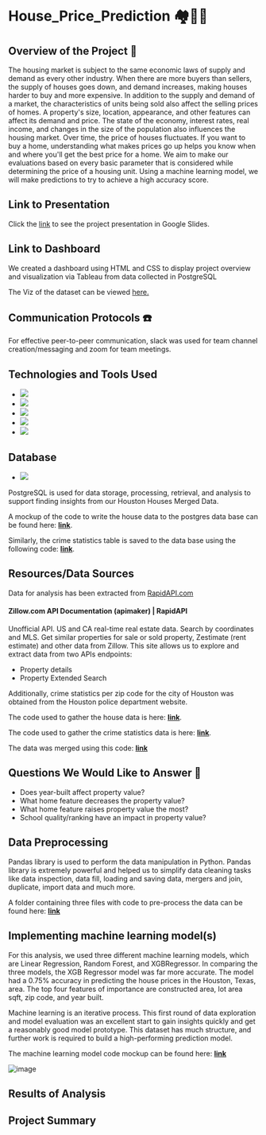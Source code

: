 # House_Price_Prediction :houses::house_with_garden::dollar:
 
## Overview of the Project :scroll:

The housing market is subject to the same economic laws of supply and demand as every other industry. When there are more buyers than sellers, the supply of houses goes down, and demand increases, making houses harder to buy and more expensive. In addition to the supply and demand of a market, the characteristics of units being sold also affect the selling prices of homes. A property's size, location, appearance, and other features can affect its demand and price. The state of the economy, interest rates, real income, and changes in the size of the population also influences the housing market. Over time, the price of houses fluctuates. If you want to buy a home, understanding what makes prices go up helps you know when and where you'll get the best price for a home. We aim to make our evaluations based on every basic parameter that is considered while determining the price of a housing unit. Using a machine learning model, we will make predictions to try to achieve a high accuracy score.

## Link to Presentation

Click the [link](https://docs.google.com/presentation/d/1uETFlwjuOJqFBKV2HDUrnMW87aWxBhDpTHLkDI9pQpk/edit#slide=id.gc6f9e470d_0_0) to see the project presentation in Google Slides.

## Link to Dashboard 

We created a dashboard using HTML and CSS to display project overview and visualization via Tableau from data collected in PostgreSQL

The Viz of the dataset can be viewed [here.](https://public.tableau.com/app/profile/neeraja.v6475/viz/TableauHousePricesDistribution/Dashboard1?publish=yes)

## Communication Protocols :phone:

For effective peer-to-peer communication, slack was used for team channel creation/messaging and zoom for team meetings.

## Technologies and Tools Used

* ![](https://img.shields.io/badge/Python-yellow?style=for-the-badge)
* ![](https://img.shields.io/badge/Jupyter_Notebook-orange?style=for-the-badge)
* ![](https://img.shields.io/badge/Excel-green?style=for-the-badge)
* ![](https://img.shields.io/badge/Visual_Studio_Code-blue?style=for-the-badge)
* ![](https://img.shields.io/badge/PgAdmin-lightgrey?style=for-the-badge)

## Database

* ![](https://img.shields.io/badge/PostgreSQL-blue?style=for-the-badge)

PostgreSQL is used for data storage, processing, retrieval, and analysis to support finding insights from our Houston Houses Merged Data.

A mockup of the code to write the house data to the postgres data base can be found here: **[link](./03_Code_and_Data/04_Database/04_Database_houseData.ipynb)**.

Similarly, the crime statistics table is saved to the data base using the following code: **[link](./03_Code_and_Data/04_Database/04b_Save_to_Database_crimeData.ipynb)**.

## Resources/Data Sources

Data for analysis has been extracted from [RapidAPI.com](https://rapidapi.com/apimaker/api/zillow-com1)

#### Zillow.com API Documentation (apimaker) | RapidAPI

Unofficial API. US and CA real-time real estate data. Search by coordinates and MLS. Get similar properties for sale or sold property, Zestimate (rent estimate) and other data from Zillow. This site allows us to explore and extract data from two APIs endpoints:
* Property details
* Property Extended Search

Additionally, crime statistics per zip code for the city of Houston was obtained from the Houston police department website. 

The code used to gather the house data is here: **[link](./03_Code_and_Data/01_Gathering/01a_Get_House_Data.ipynb)**.

The code used to gather the crime statistics data is here: **[link](./03_Code_and_Data/01_Gathering/01b_Get_Crime_Data.ipynb)**.

The data was merged using this code: **[link](./03_Code_and_Data/02_Merging/02_Merge_Data.ipynb)**

## Questions We Would Like to Answer :memo:

* Does year-built affect property value?
* What home feature decreases the property value?
* What home feature raises property value the most?
* School quality/ranking have an impact in property value?

## Data Preprocessing

Pandas library is used to perform the data manipulation in Python. Pandas library is extremely powerful and helped us to simplify data cleaning tasks like data inspection, data fill, loading and saving data, mergers and join, duplicate, import data and much more.

A folder containing three files with code to pre-process the data can be found here: **[link](./03_Preprocessing/)**


## Implementing machine learning model(s)

For this analysis, we used three different machine learning models, which are Linear Regression, Random Forest, and XGBRegressor. In comparing the three models, the XGB Regressor model was far more accurate. The model had a 0.75% accuracy in predicting the house prices in the Houston, Texas, area. The top four features of importance are constructed area, lot area sqft, zip code, and year built.

Machine learning is an iterative process. This first round of data exploration and model evaluation was an excellent start to gain insights quickly and get a reasonably good model prototype. This dataset has much structure, and further work is required to build a high-performing prediction model.

The machine learning model code mockup can be found here: **[link](./ML_House_Prediction_Prices_Updated.ipynb)**

![image](https://user-images.githubusercontent.com/110510718/210690711-f92b45c7-96d5-4d60-8efe-1cee33e03f05.png)


## Results of Analysis

## Project Summary
